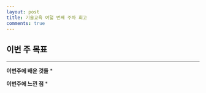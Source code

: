 ```yaml
---
layout: post
title: 기술교육 여덟 번째 주차 회고
comments: true
---
```

## 이번 주 목표

---

**이번주에 배운 것들**
* 

**이번주에 느낀 점**
* 